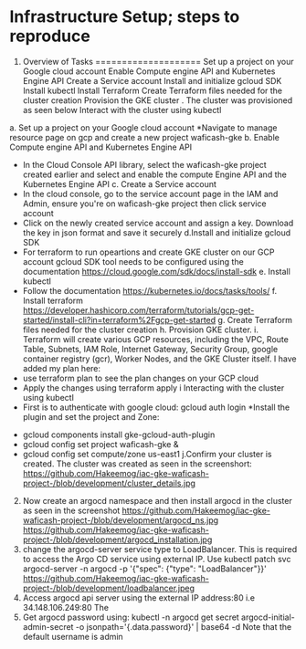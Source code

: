 Infrastructure Setup; steps to reproduce
==================
1. Overview of Tasks
====================
Set up a project on your Google cloud account
Enable Compute engine API and Kubernetes Engine API
Create a Service account
Install and initialize gcloud SDK
Install kubectl
Install Terraform
Create Terraform files needed for the cluster creation
Provision the GKE cluster . The cluster was provisioned as seen below
Interact with the cluster using kubectl

a. Set up a project on your Google cloud account
*Navigate to manage resource page on gcp and create a new project waficash-gke
b. Enable Compute engine API and Kubernetes Engine API
* In the Cloud Console API library, select the waficash-gke project created earlier and select and enable the compute Engine API and 
the Kubernetes Engine API
c. Create a Service account
* In the cloud console, go to the service account page in the IAM and Admin, ensure you're on waficash-gke project then click service account
* Click on the newly created service account and assign a key. Download the key in json format and save it securely
d.Install and initialize gcloud SDK
* For terraform to run opeartions and create GKE cluster on our GCP account gcloud SDK tool needs to be configured using the documentation https://cloud.google.com/sdk/docs/install-sdk
e. Install kubectl
* Follow the documentation https://kubernetes.io/docs/tasks/tools/
f. Install terraform https://developer.hashicorp.com/terraform/tutorials/gcp-get-started/install-cli?in=terraform%2Fgcp-get-started
g. Create Terraform files needed for the cluster creation
h. Provision GKE cluster. 
i. Terraform will create various GCP resources, including the VPC, Route Table, Subnets, IAM Role, Internet Gateway, Security Group, google container registry (gcr), Worker Nodes, and the GKE Cluster itself. I have added my plan here:
* use terraform plan to see the plan changes on your GCP cloud
* Apply the changes using terraform apply
i Interacting with the cluster using kubectl
* First is to authenticate with google cloud: gcloud auth login
*Install the plugin and set the project and Zone: 
- gcloud components install gke-gcloud-auth-plugin
- gcloud config set project waficash-gke & 
- gcloud config set compute/zone us-east1
j.Confirm your cluster is created. The cluster was created as seen in the screenshort: https://github.com/Hakeemog/iac-gke-waficash-project-/blob/development/cluster_details.jpg
2. Now create an argocd namespace and then install argocd in the cluster as seen in the screenshot 
  https://github.com/Hakeemog/iac-gke-waficash-project-/blob/development/argocd_ns.jpg
  https://github.com/Hakeemog/iac-gke-waficash-project-/blob/development/argocd_installation.jpg
3. change the argocd-server service type to LoadBalancer. This is required to access the Argo CD service using external IP. Use
kubectl patch svc argocd-server -n argocd -p '{"spec": {"type": "LoadBalancer"}}' 
https://github.com/Hakeemog/iac-gke-waficash-project-/blob/development/loadbalancer.jpeg
4. Access argocd api server using the external IP address:80 i.e 34.148.106.249:80 The 
5. Get argocd password using: kubectl -n argocd get secret argocd-initial-admin-secret -o jsonpath='{.data.password}' | base64 -d
Note that the default username is admin
